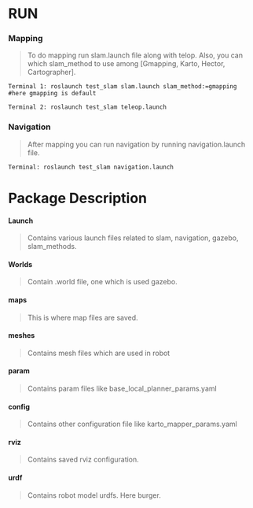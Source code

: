 # RUN
    
### Mapping
> To do mapping run slam.launch file along with telop. Also, you can which slam_method to use among [Gmapping, Karto, Hector, Cartographer].

```
Terminal 1: roslaunch test_slam slam.launch slam_method:=gmapping          #here gmapping is default
```
```
Terminal 2: roslaunch test_slam teleop.launch
```

### Navigation
> After mapping you can run navigation by running navigation.launch file.

```
Terminal: roslaunch test_slam navigation.launch
```

# Package Description

#### Launch
> Contains various launch files related to slam, navigation, gazebo, slam_methods.

#### Worlds
> Contain .world file, one which is used gazebo.

#### maps
> This is where map files are saved.

#### meshes
> Contains mesh files which are used in robot

#### param
> Contains param files like base_local_planner_params.yaml

#### config
> Contains other configuration file like karto_mapper_params.yaml

#### rviz
> Contains saved rviz configuration.

#### urdf
> Contains robot model urdfs. Here burger.
